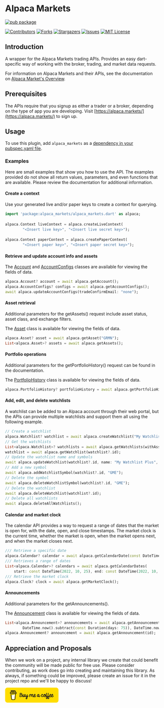 # Alpaca Markets

[![pub package](https://img.shields.io/pub/v/alpaca_markets.svg)](https://pub.dev/packages/alpaca_markets)

[![Contributors][contributors-shield]][contributors-url]
[![Forks][forks-shield]][forks-url]
[![Stargazers][stars-shield]][stars-url]
[![Issues][issues-shield]][issues-url]
[![MIT License][license-shield]][license-url]

## Introduction

A wrapper for the Alpaca Markets trading APIs. Provides an easy dart-specific way of working with the broker, trading, and market data requests.

For information on Alpaca Markets and their APIs, see the documentation on [Alpaca Market's Overview](https://alpaca.markets/docs/introduction/).

## Prerequisites

The APIs require that you signup as either a trader or a broker, depending on the type of app you are developing. Visit [https://alpaca.markets/](https://alpaca.markets/) to sign up.

## Usage
To use this plugin, add `alpaca_markets` as a [dependency in your pubspec.yaml file](https://flutter.dev/docs/development/platform-integration/platform-channels).

### Examples

Here are small examples that show you how to use the API. The examples provided do not show all return values, parameters, and even functions that are available. Please review the documentation for additional information.

#### Create a context

Use your generated live and/or paper keys to create a context for querying.

```dart
import 'package:alpaca_markets/alpaca_markets.dart' as alpaca;

alpaca.Context liveContext = alpaca.createLiveContext(
        "<Insert live key>", "<Insert live secret key>");

alpaca.Context paperContext = alpaca.createPaperContext(
        "<Insert paper key>", "<Insert paper secret key>");
```

#### Retrieve and update account info and assets

The [Account](https://github.com/voidari/flutter/blob/main/alpaca_markets/lib/src/account.dart) and [AccountConfigs](https://github.com/voidari/flutter/blob/main/alpaca_markets/lib/src/account_configs.dart) classes are available for viewing the fields of data.

```dart
alpaca.Account? account = await alpaca.getAccount();
alpaca.AccountConfigs? configs = await alpaca.getAccountConfigs();
await alpaca.updateAccountConfigs(tradeConfirmEmail: "none");
```

#### Asset retrieval

Additional parameters for the getAssets() request include asset status, asset class, and exchange filters.

The [Asset](https://github.com/voidari/flutter/blob/main/alpaca_markets/lib/src/asset.dart) class is available for viewing the fields of data.

```dart
alpaca.Asset? asset = await alpaca.getAsset("GRMN");
List<alpaca.Asset>? assets = await alpaca.getAssets();
```

#### Portfolio operations

Additional parameters for the getPortfolioHistory() request can be found in the documentation.

The [PortfolioHistory](https://github.com/voidari/flutter/blob/main/alpaca_markets/lib/src/portfolio_history.dart) class is available for viewing the fields of data.

```dart
alpaca.PortfolioHistory? portfolioHistory = await alpaca.getPortfolioHistory();
```

#### Add, edit, and delete watchlists

A watchlist can be added to an Alpaca account through their web portal, but the APIs can provide multiple watchlists and support them all using the following example.

```dart
// Create a watchlist
alpaca.Watchlist? watchlist = await alpaca.createWatchlist("My Watchlist", symbols: ["AAPL", "GOOG"]);
// Get the watchlists
List<alpaca.Watchlist>? watchlists = await alpaca.getWatchlists(withAssets: false);
watchlist = await alpaca.getWatchlist(watchlist?.id);
// Update the watchlist name and symbols
await alpaca.updateWatchlist(watchlist?.id, name: "My Watchlist Plus", symbols: ["GRMN", "TSLA"]);
// Add a new symbol
await alpaca.addWatchlistSymbol(watchlist?.id, "GME");
// Delete the symbol
await alpaca.deleteWatchlistSymbol(watchlist?.id, "GME");
// Delete the watchlist
await alpaca.deleteWatchlist(watchlist?.id);
// Delete all watchlists
await alpaca.deleteAllWatchlists();
```

#### Calendar and market clock

The calendar API provides a way to request a range of dates that the market is open for, with the date, open, and close timestamps.
The market clock is the current time, whether the market is open, when the market opens next, and when the market closes next.

```dart
/// Retrieve a specific date
alpaca.Calendar? calendar = await alpaca.getCalendarDate(const DateTime(2022, 11, 1));
/// Retrieves a range of dates
List<alpaca.Calendar>? calendars = await alpaca.getCalendarDates(
    start: const DateTime(2022, 10, 25), end: const DateTime(2022, 10, 31));
/// Retrieve the market clock
alpaca.Clock? clock = await alpaca.getMarketClock();
```

#### Announcements

Additional parameters for the getAnnouncements().

The [Announcement](https://github.com/voidari/flutter/blob/main/alpaca_markets/lib/src/announcement.dart) class is available for viewing the fields of data.

```dart
List<alpaca.Announcement>? announcements = await alpaca.getAnnouncements("Dividend",
        DateTime.now().subtract(const Duration(days: 75)), DateTime.now());
alpaca.Announcement? announcement = await alpaca.getAnnouncement(id);
```

## Appreciation and Proposals

When we work on a project, any internal library we create that could benefit the community will be made public for free use. Please consider contributing, as work does go into creating and maintaining this library. As always, if something could be improved, please create an issue for it in the project repo and we'll be happy to discuss!

[<img src="img/buymecoffee.png" width="175"/>](https://www.buymeacoffee.com/voidari)

<!-- MARKDOWN LINKS & IMAGES -->
<!-- https://www.markdownguide.org/basic-syntax/#reference-style-links -->
[contributors-shield]: https://img.shields.io/github/contributors/voidari/flutter_alpaca_markets.svg?style=for-the-badge
[contributors-url]: https://github.com/voidari/flutter_alpaca_markets/graphs/contributors
[forks-shield]: https://img.shields.io/github/forks/voidari/flutter_alpaca_markets.svg?style=for-the-badge
[forks-url]: https://github.com/voidari/flutter_alpaca_markets/network/members
[stars-shield]: https://img.shields.io/github/stars/voidari/flutter_alpaca_markets.svg?style=for-the-badge
[stars-url]: https://github.com/voidari/flutter_alpaca_markets/stargazers
[issues-shield]: https://img.shields.io/github/issues/voidari/flutter_alpaca_markets.svg?style=for-the-badge
[issues-url]: https://github.com/voidari/flutter_alpaca_markets/issues
[license-shield]: https://img.shields.io/github/license/voidari/flutter_alpaca_markets.svg?style=for-the-badge
[license-url]: https://github.com/voidari/flutter_alpaca_markets/blob/main/LICENSE